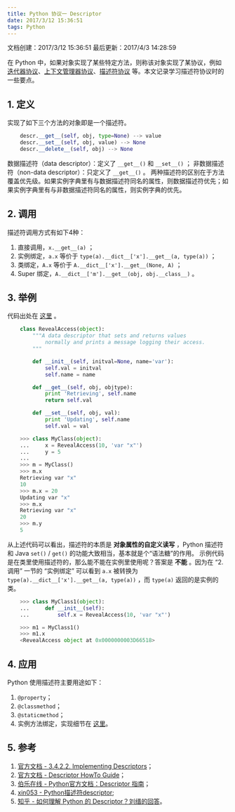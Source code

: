 ```yaml
---
title: Python 协议一 Descriptor
date: 2017/3/12 15:36:51
tags: Python
---
```


文档创建：2017/3/12 15:36:51
最后更新：2017/4/3 14:28:59

在 Python 中，如果对象实现了某些特定方法，则称该对象实现了某协议，例如 [迭代器协议](https://docs.python.org/2.7/library/stdtypes.html#iterator-types)、[上下文管理器协议](https://docs.python.org/2.7/library/stdtypes.html#context-manager-types)、[描述符协议](https://docs.python.org/2.7/reference/datamodel.html#implementing-descriptors) 等。本文记录学习描述符协议时的一些要点。

<!-- more -->

## 1. 定义 ##

实现了如下三个方法的对象即是一个描述符。

``` Python
    descr.__get__(self, obj, type=None) --> value
    descr.__set__(self, obj, value) --> None
    descr.__delete__(self, obj) --> None
```

数据描述符（data descriptor）：定义了 `__get__()` 和 `__set__()` ；
非数据描述符（non-data descriptor）：只定义了 `__get__()` 。
两种描述符的区别在于方法覆盖优先级。如果实例字典里有与数据描述符同名的属性，则数据描述符优先；如果实例字典里有与非数据描述符同名的属性，则实例字典的优先。

## 2. 调用 ##

描述符调用方式有如下4种：

1. 直接调用，`x.__get__(a)` ；
2. 实例绑定，`a.x` 等价于 `type(a).__dict__['x'].__get__(a, type(a))` ；
3. 类绑定，`A.x` 等价于 `A.__dict__['x'].__get__(None, A)` ；
4. Super 绑定，`A.__dict__['m'].__get__(obj, obj.__class__)` 。

## 3. 举例 ##

代码出处在 [这里](https://docs.python.org/2.7/howto/descriptor.html#descriptor-example) 。

``` Python
    class RevealAccess(object):
        """A data descriptor that sets and returns values
            normally and prints a message logging their access.
        """

        def __init__(self, initval=None, name='var'):
            self.val = initval
            self.name = name

        def __get__(self, obj, objtype):
            print 'Retrieving', self.name
            return self.val

        def __set__(self, obj, val):
            print 'Updating', self.name
            self.val = val

    >>> class MyClass(object):
    ...     x = RevealAccess(10, 'var "x"')
    ...     y = 5
    ...
    >>> m = MyClass()
    >>> m.x
    Retrieving var "x"
    10
    >>> m.x = 20
    Updating var "x"
    >>> m.x
    Retrieving var "x"
    20
    >>> m.y
    5
```

从上述代码可以看出，描述符的本质是 **对象属性的自定义读写** ，Python 描述符和 Java  `set()` / `get()` 的功能大致相当，基本就是个“语法糖”的作用。
示例代码是在类里使用描述符的，那么能不能在实例里使用呢？答案是 **不能** 。因为在 “2. 调用” 一节的 “实例绑定” 可以看到 `a.x` 被转换为 `type(a).__dict__['x'].__get__(a, type(a))` ，而 `type(a)` 返回的是实例的类。

``` Python
    >>> class MyClass1(object):
    ...     def __init__(self):
    ...         self.x = RevealAccess(10, 'var "x"')

    >>> m1 = MyClass1()
    >>> m1.x
    <RevealAccess object at 0x0000000003D66518>
```

## 4. 应用 ##

Python 使用描述符主要用途如下：

1. `@property`；
2. `@classmethod`；
3. `@staticmethod`；
4. 实例方法绑定，实现细节在 [这里](https://docs.python.org/2.7/howto/descriptor.html#functions-and-methods)。

## 5. 参考 ##

1. [官方文档 - 3.4.2.2. Implementing Descriptors](https://docs.python.org/2.7/reference/datamodel.html#implementing-descriptors)；
2. [官方文档 - Descriptor HowTo Guide](https://docs.python.org/2.7/howto/descriptor.html#descriptor-howto-guide)；
3. [伯乐在线 - Python官方文档：Descriptor 指南](http://python.jobbole.com/83562/)；
4. [xin053 - Python描述符descriptor](https://xin053.github.io/2016/11/29/Python%E6%8F%8F%E8%BF%B0%E7%AC%A6descriptor/);
5. [知乎 - 如何理解 Python 的 Descriptor？刘缙的回答](https://www.zhihu.com/question/25391709)。
